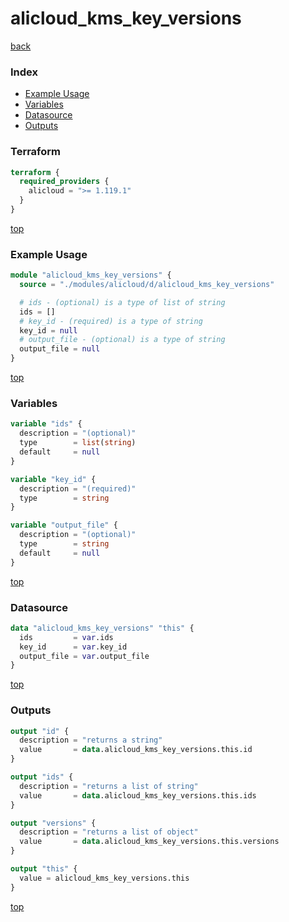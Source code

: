 # alicloud_kms_key_versions

[back](../alicloud.md)

### Index

- [Example Usage](#example-usage)
- [Variables](#variables)
- [Datasource](#datasource)
- [Outputs](#outputs)

### Terraform

```terraform
terraform {
  required_providers {
    alicloud = ">= 1.119.1"
  }
}
```

[top](#index)

### Example Usage

```terraform
module "alicloud_kms_key_versions" {
  source = "./modules/alicloud/d/alicloud_kms_key_versions"

  # ids - (optional) is a type of list of string
  ids = []
  # key_id - (required) is a type of string
  key_id = null
  # output_file - (optional) is a type of string
  output_file = null
}
```

[top](#index)

### Variables

```terraform
variable "ids" {
  description = "(optional)"
  type        = list(string)
  default     = null
}

variable "key_id" {
  description = "(required)"
  type        = string
}

variable "output_file" {
  description = "(optional)"
  type        = string
  default     = null
}
```

[top](#index)

### Datasource

```terraform
data "alicloud_kms_key_versions" "this" {
  ids         = var.ids
  key_id      = var.key_id
  output_file = var.output_file
}
```

[top](#index)

### Outputs

```terraform
output "id" {
  description = "returns a string"
  value       = data.alicloud_kms_key_versions.this.id
}

output "ids" {
  description = "returns a list of string"
  value       = data.alicloud_kms_key_versions.this.ids
}

output "versions" {
  description = "returns a list of object"
  value       = data.alicloud_kms_key_versions.this.versions
}

output "this" {
  value = alicloud_kms_key_versions.this
}
```

[top](#index)